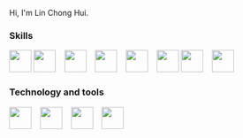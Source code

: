 Hi, I'm Lin Chong Hui.

### Skills
<p align="left">
  <img src="https://cdn.jsdelivr.net/gh/devicons/devicon/icons/flutter/flutter-original.svg" width="40" height="40"/>
  <img src="https://cdn.jsdelivr.net/gh/devicons/devicon/icons/html5/html5-original.svg" width="40" height="40"/> &nbsp;&nbsp;
  <img src="https://cdn.jsdelivr.net/gh/devicons/devicon/icons/css3/css3-original.svg" width="40" height="40"/> &nbsp;&nbsp;
  <img src="https://cdn.jsdelivr.net/gh/devicons/devicon/icons/javascript/javascript-original.svg" width="40" height="40"/> &nbsp;&nbsp;
  <img src="https://cdn.jsdelivr.net/gh/devicons/devicon/icons/cplusplus/cplusplus-original.svg" width="40" height="40"/> &nbsp;&nbsp;
  <img src="https://cdn.jsdelivr.net/gh/devicons/devicon/icons/firebase/firebase-plain.svg" width="40" height="40"/>
  <img src="https://cdn.jsdelivr.net/gh/devicons/devicon/icons/java/java-original.svg" width="40" height="40"/> &nbsp;&nbsp;
  <img src="https://cdn.jsdelivr.net/gh/devicons/devicon/icons/python/python-original.svg" width="40" height="40"/> &nbsp;&nbsp;
</p>

### Technology and tools
<p align="left">
 <img src="https://cdn.jsdelivr.net/gh/devicons/devicon/icons/figma/figma-original.svg" width="40" height="40"/> &nbsp;&nbsp;
  <img src="https://cdn.simpleicons.org/trello/0052CC" width="40" height="40"/> &nbsp;&nbsp;
  <img src="https://cdn.simpleicons.org/canva/00C4CC" width="40" height="40"/> &nbsp;&nbsp;
  <img src="https://cdn.jsdelivr.net/gh/devicons/devicon/icons/vscode/vscode-original.svg" width="40" height="40"/>
</p>


<!---
LinChongHui/LinChongHui is a ✨ special ✨ repository because its `README.md` (this file) appears on your GitHub profile.
You can click the Preview link to take a look at your changes.
--->
